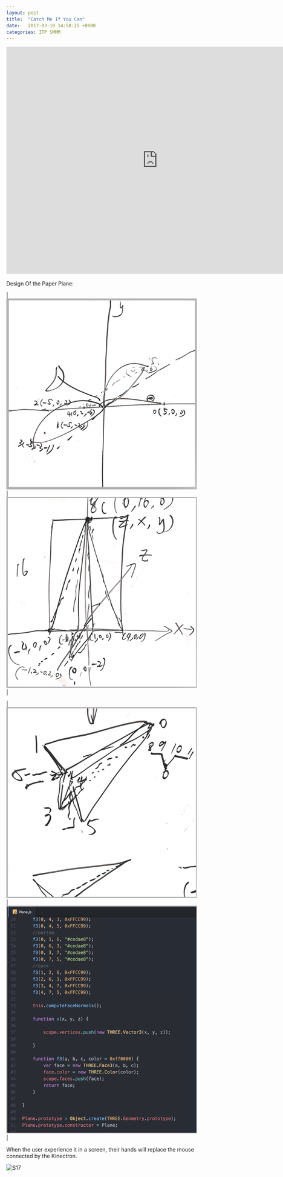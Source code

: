 ```yaml
---
layout: post
title:  "Catch Me If You Can"
date:   2017-03-10 14:58:25 +0000
categories: ITP SMMM
---
```


<iframe src="https://chang-itp.github.io/kinectron/IP/" width="800" height="600" frameborder="0" webkitallowfullscreen mozallowfullscreen allowfullscreen></iframe>

Design Of the Paper Plane:


| ![S17](/pics/paperplane1.jpg) | ![S17](/pics/paperplane02.jpg) |


| ![S17](/pics/paperplane03.jpg) | ![S17](/pics/paperplane04.jpg) |



When the user experience it in a screen, their hands will replace the mouse connected by the Kinectron. 


![S17](/pics/paperplane5.GIF)
